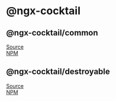 # @ngx-cocktail

## @ngx-cocktail/common

[Source](https://www.npmjs.com/package/@ngx-cocktail/common)
<br>
[NPM](https://github.com/kostetskyroma/ngx-cocktail/tree/master/projects/common)

## @ngx-cocktail/destroyable

[Source](https://www.npmjs.com/package/@ngx-cocktail/destroyable)
<br>
[NPM](https://github.com/kostetskyroma/ngx-cocktail/tree/master/projects/destroyable)
